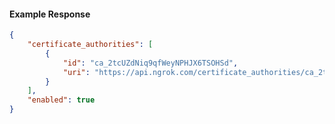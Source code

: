 <!-- Code generated for API Clients. DO NOT EDIT. -->

#### Example Response

```json
{
	"certificate_authorities": [
		{
			"id": "ca_2tcUZdNiq9qfWeyNPHJX6TSOHSd",
			"uri": "https://api.ngrok.com/certificate_authorities/ca_2tcUZdNiq9qfWeyNPHJX6TSOHSd"
		}
	],
	"enabled": true
}
```
